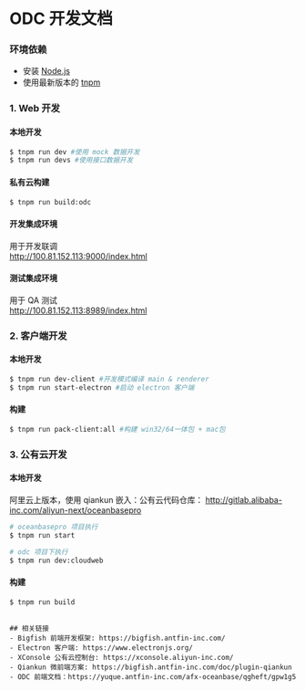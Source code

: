 # ODC 开发文档

### 环境依赖

- 安装 [Node.js](https://nodejs.org/en/)
- 使用最新版本的 [tnpm](http://web.npm.alibaba-inc.com/)

### 1. Web 开发

#### 本地开发

```bash
$ tnpm run dev #使用 mock 数据开发
$ tnpm run devs #使用接口数据开发
```

#### 私有云构建

```bash
$ tnpm run build:odc
```

#### 开发集成环境

用于开发联调  
http://100.81.152.113:9000/index.html

#### 测试集成环境

用于 QA 测试  
http://100.81.152.113:8989/index.html

### 2. 客户端开发

#### 本地开发

```bash
$ tnpm run dev-client #开发模式编译 main & renderer
$ tnpm run start-electron #启动 electron 客户端
```

#### 构建

```bash
$ tnpm run pack-client:all #构建 win32/64一体包 + mac包
```

### 3. 公有云开发

#### 本地开发

阿里云上版本，使用 qiankun 嵌入：公有云代码仓库： http://gitlab.alibaba-inc.com/aliyun-next/oceanbasepro

```bash
# oceanbasepro 项目执行
$ tnpm run start

# odc 项目下执行
$ tnpm run dev:cloudweb
```

#### 构建

```bash
$ tnpm run build
```

```

## 相关链接
- Bigfish 前端开发框架: https://bigfish.antfin-inc.com/
- Electron 客户端: https://www.electronjs.org/
- XConsole 公有云控制台: https://xconsole.aliyun-inc.com/
- Qiankun 微前端方案: https://bigfish.antfin-inc.com/doc/plugin-qiankun
- ODC 前端文档：https://yuque.antfin-inc.com/afx-oceanbase/qgheft/gpw1g5
```
